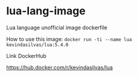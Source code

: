 # lua-lang-image
Lua language unofficial image dockerfile

How to use this image:
```docker run -ti --name lua kevindasilvas/lua:5.4.0```

Link DockerHub

https://hub.docker.com/r/kevindasilvas/lua

